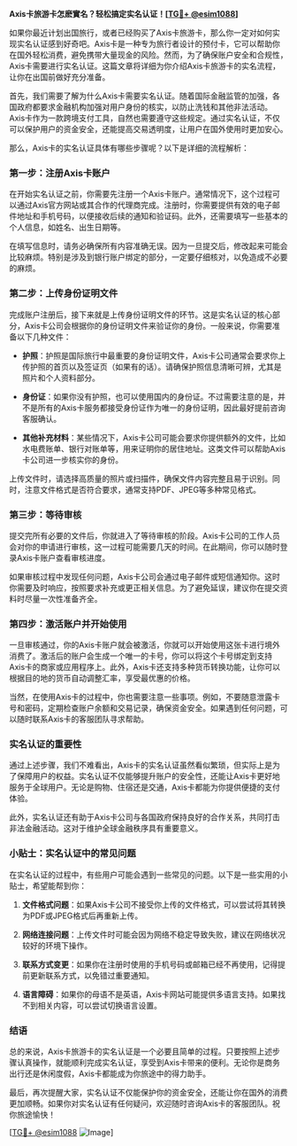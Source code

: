**Axis卡旅游卡怎麽實名？轻松搞定实名认证！[[TG💪+ @esim1088](https://t.me/s/esim1088)]**

如果你最近计划出国旅行，或者已经购买了Axis卡旅游卡，那么你一定对如何实现实名认证感到好奇吧。Axis卡是一种专为旅行者设计的预付卡，它可以帮助你在国外轻松消费，避免携带大量现金的风险。然而，为了确保账户安全和合规性，Axis卡需要进行实名认证。这篇文章将详细为你介绍Axis卡旅游卡的实名流程，让你在出国前做好充分准备。

首先，我们需要了解为什么Axis卡需要实名认证。随着国际金融监管的加强，各国政府都要求金融机构加强对用户身份的核实，以防止洗钱和其他非法活动。Axis卡作为一款跨境支付工具，自然也需要遵守这些规定。通过实名认证，不仅可以保护用户的资金安全，还能提高交易透明度，让用户在国外使用时更加安心。

那么，Axis卡的实名认证具体有哪些步骤呢？以下是详细的流程解析：

### 第一步：注册Axis卡账户

在开始实名认证之前，你需要先注册一个Axis卡账户。通常情况下，这个过程可以通过Axis官方网站或其合作的代理商完成。注册时，你需要提供有效的电子邮件地址和手机号码，以便接收后续的通知和验证码。此外，还需要填写一些基本的个人信息，如姓名、出生日期等。

在填写信息时，请务必确保所有内容准确无误。因为一旦提交后，修改起来可能会比较麻烦。特别是涉及到银行账户绑定的部分，一定要仔细核对，以免造成不必要的麻烦。

### 第二步：上传身份证明文件

完成账户注册后，接下来就是上传身份证明文件的环节。这是实名认证的核心部分，Axis卡公司会根据你的身份证明文件来验证你的身份。一般来说，你需要准备以下几种文件：

- **护照**：护照是国际旅行中最重要的身份证明文件，Axis卡公司通常会要求你上传护照的首页以及签证页（如果有的话）。请确保护照信息清晰可辨，尤其是照片和个人资料部分。
  
- **身份证**：如果你没有护照，也可以使用国内的身份证。不过需要注意的是，并不是所有的Axis卡服务都接受身份证作为唯一的身份证明，因此最好提前咨询客服确认。

- **其他补充材料**：某些情况下，Axis卡公司可能会要求你提供额外的文件，比如水电费账单、银行对账单等，用来证明你的居住地址。这类文件可以帮助Axis卡公司进一步核实你的身份。

上传文件时，请选择高质量的照片或扫描件，确保文件内容完整且易于识别。同时，注意文件格式是否符合要求，通常支持PDF、JPEG等多种常见格式。

### 第三步：等待审核

提交完所有必要的文件后，你就进入了等待审核的阶段。Axis卡公司的工作人员会对你的申请进行审核，这一过程可能需要几天的时间。在此期间，你可以随时登录Axis卡账户查看审核进度。

如果审核过程中发现任何问题，Axis卡公司会通过电子邮件或短信通知你。这时你需要及时响应，按照要求补充或更正相关信息。为了避免延误，建议你在提交资料时尽量一次性准备齐全。

### 第四步：激活账户并开始使用

一旦审核通过，你的Axis卡账户就会被激活，你就可以开始使用这张卡进行境外消费了。激活后的账户会生成一个唯一的卡号，你可以将这个卡号绑定到支持Axis卡的商家或应用程序上。此外，Axis卡还支持多种货币转换功能，让你可以根据目的地的货币自动调整汇率，享受最优惠的价格。

当然，在使用Axis卡的过程中，你也需要注意一些事项。例如，不要随意泄露卡号和密码，定期检查账户余额和交易记录，确保资金安全。如果遇到任何问题，可以随时联系Axis卡的客服团队寻求帮助。

### 实名认证的重要性

通过上述步骤，我们不难看出，Axis卡的实名认证虽然看似繁琐，但实际上是为了保障用户的权益。实名认证不仅能够提升账户的安全性，还能让Axis卡更好地服务于全球用户。无论是购物、住宿还是交通，Axis卡都能为你提供便捷的支付体验。

此外，实名认证还有助于Axis卡公司与各国政府保持良好的合作关系，共同打击非法金融活动。这对于维护全球金融秩序具有重要意义。

### 小贴士：实名认证中的常见问题

在实名认证的过程中，有些用户可能会遇到一些常见的问题。以下是一些实用的小贴士，希望能帮到你：

1. **文件格式问题**：如果Axis卡公司不接受你上传的文件格式，可以尝试将其转换为PDF或JPEG格式后再重新上传。
   
2. **网络连接问题**：上传文件时可能会因为网络不稳定导致失败，建议在网络状况较好的环境下操作。

3. **联系方式变更**：如果你在注册时使用的手机号码或邮箱已经不再使用，记得提前更新联系方式，以免错过重要通知。

4. **语言障碍**：如果你的母语不是英语，Axis卡网站可能提供多语言支持。如果找不到相关内容，可以尝试切换语言设置。

### 结语

总的来说，Axis卡旅游卡的实名认证是一个必要且简单的过程。只要按照上述步骤认真操作，就能顺利完成实名认证，享受到Axis卡带来的便利。无论你是商务出行还是休闲度假，Axis卡都能成为你旅途中的得力助手。

最后，再次提醒大家，实名认证不仅能保护你的资金安全，还能让你在国外的消费更加顺畅。如果你对实名认证有任何疑问，欢迎随时咨询Axis卡的客服团队。祝你旅途愉快！

[[TG💪+ @esim1088](https://t.me/s/esim1088) ![Image](https://i.postimg.cc/4NQfJmqS/Snipaste-2025-05-13-00-14-12.png)]